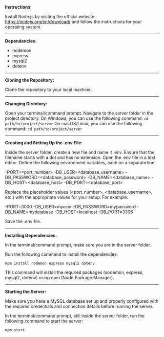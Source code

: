 **Instructions:**

Install Node.js by visiting the official website: https://nodejs.org/en/download/ and follow the instructions for your operating system.

---

**Dependencies:**

- nodemon
- express
- mysql2
- dotenv

---

**Cloning the Repository:**


Clone the repository to your local machine.

---

**Changing Directory:**


Open your terminal/command prompt.
Navigate to the server folder in the project directory.
On Windows, you can use the following command: `cd path/to/project/server`
On macOS/Linux, you can use the following command: `cd path/to/project/server`

---

**Creating and Setting Up the .env File:**


Inside the server folder, create a new file and name it .env. Ensure that the filename starts with a dot and has no extension.
Open the .env file in a text editor.
Define the following environment variables, each on a separate line:


-PORT=<port_number>
-DB_USER=<database_username>
-DB_PASSWORD=<database_password>
-DB_NAME=<database_name>
-DB_HOST=<database_host>
-DB_PORT=<database_port>

Replace the placeholder values (<port_number>, <database_username>, etc.) with the appropriate values for your setup. For example:

-PORT=3000
-DB_USER=myuser
-DB_PASSWORD=mypassword
-DB_NAME=mydatabase
-DB_HOST=localhost
-DB_PORT=3306

Save the .env file.

---

**Installing Dependencies:**


In the terminal/command prompt, make sure you are in the server folder.

Run the following command to install the dependencies:

`npm install nodemon express mysql2 dotenv`

This command will install the required packages (nodemon, express, mysql2, dotenv) using npm (Node Package Manager).

---

**Starting the Server:**

Make sure you have a MySQL database set up and properly configured with the required credentials and connection details before running the server.

In the terminal/command prompt, still inside the server folder, run the following command to start the server:

`npm start`
